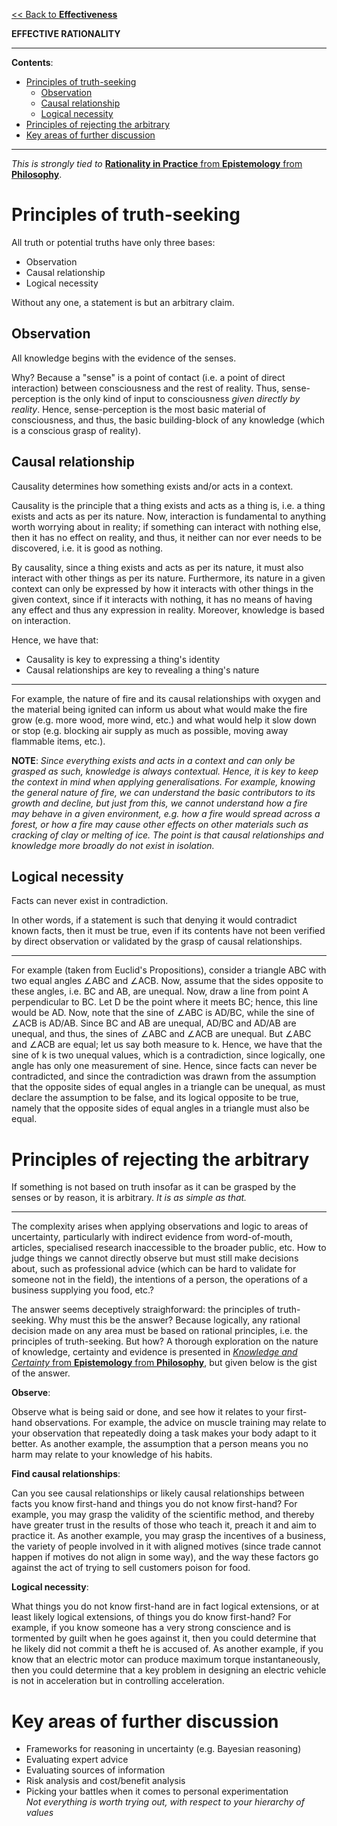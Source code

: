 [<< Back to **Effectiveness**](https://pranav-gopalkrishna.github.io/effectiveness)

**EFFECTIVE RATIONALITY**

---

**Contents**:

- [Principles of truth-seeking](#principles-of-truth-seeking)
  - [Observation](#observation)
  - [Causal relationship](#causal-relationship)
  - [Logical necessity](#logical-necessity)
- [Principles of rejecting the arbitrary](#principles-of-rejecting-the-arbitrary)
- [Key areas of further discussion](#key-areas-of-further-discussion)

---

_This is strongly tied to_ [**Rationality in Practice** from **Epistemology** from **Philosophy**](https://pranav-gopalkrishna.github.io/philosophy/epistemology/rationality-in-practice).

# Principles of truth-seeking
All truth or potential truths have only three bases:

- Observation
- Causal relationship
- Logical necessity

Without any one, a statement is but an arbitrary claim.

## Observation
All knowledge begins with the evidence of the senses.

Why? Because a "sense" is a point of contact (i.e. a point of direct interaction) between consciousness and the rest of reality. Thus, sense-perception is the only kind of input to consciousness _given directly by reality_. Hence, sense-perception is the most basic material of consciousness, and thus, the basic building-block of any knowledge (which is a conscious grasp of reality).

## Causal relationship
Causality determines how something exists and/or acts in a context.

Causality is the principle that a thing exists and acts as a thing is, i.e. a thing exists and acts as per its nature. Now, interaction is fundamental to anything worth worrying about in reality; if something can interact with nothing else, then it has no effect on reality, and thus, it neither can nor ever needs to be discovered, i.e. it is good as nothing.

By causality, since a thing exists and acts as per its nature, it must also interact with other things as per its nature. Furthermore, its nature in a given context can only be expressed by how it interacts with other things in the given context, since if it interacts with nothing, it has no means of having any effect and thus any expression in reality. Moreover, knowledge is based on interaction.

Hence, we have that:

- Causality is key to expressing a thing's identity
- Causal relationships are key to revealing a thing's nature

---

For example, the nature of fire and its causal relationships with oxygen and the material being ignited can inform us about what would make the fire grow (e.g. more wood, more wind, etc.) and what would help it slow down or stop (e.g. blocking air supply as much as possible, moving away flammable items, etc.).

**NOTE**: _Since everything exists and acts in a context and can only be grasped as such, knowledge is always contextual. Hence, it is key to keep the context in mind when applying generalisations. For example, knowing the general nature of fire, we can understand the basic contributors to its growth and decline, but just from this, we cannot understand how a fire may behave in a given environment, e.g. how a fire would spread across a forest, or how a fire may cause other effects on other materials such as cracking of clay or melting of ice. The point is that causal relationships and knowledge more broadly do not exist in isolation._

## Logical necessity
Facts can never exist in contradiction.

In other words, if a statement is such that denying it would contradict known facts, then it must be true, even if its contents have not been verified by direct observation or validated by the grasp of causal relationships.

---

For example (taken from Euclid's Propositions), consider a triangle ABC with two equal angles ∠ABC and ∠ACB. Now, assume that the sides opposite to these angles, i.e. BC and AB, are unequal. Now, draw a line from point A perpendicular to BC. Let D be the point where it meets BC; hence, this line would be AD. Now, note that the sine of ∠ABC is AD/BC, while the sine of ∠ACB is AD/AB. Since BC and AB are unequal, AD/BC and AD/AB are unequal, and thus, the sines of ∠ABC and ∠ACB are unequal. But ∠ABC and ∠ACB are equal; let us say both measure to k. Hence, we have that the sine of k is two unequal values, which is a contradiction, since logically, one angle has only one measurement of sine. Hence, since facts can never be contradicted, and since the contradiction was drawn from the assumption that the opposite sides of equal angles in a triangle can be unequal, as must declare the assumption to be false, and its logical opposite to be true, namely that the opposite sides of equal angles in a triangle must also be equal.

# Principles of rejecting the arbitrary
If something is not based on truth insofar as it can be grasped by the senses or by reason, it is arbitrary. _It is as simple as that._

---

The complexity arises when applying observations and logic to areas of uncertainty, particularly with indirect evidence from word-of-mouth, articles, specialised research inaccessible to the broader public, etc. How to judge things we cannot directly observe but must still make decisions about, such as professional advice (which can be hard to validate for someone not in the field), the intentions of a person, the operations of a business supplying you food, etc.?

The answer seems deceptively straighforward: the principles of truth-seeking. Why must this be the answer? Because logically, any rational decision made on any area must be based on rational principles, i.e. the principles of truth-seeking. But how? A thorough exploration on the nature of knowledge, certainty and evidence is presented in [_Knowledge and Certainty_ from **Epistemology** from **Philosophy**](https://pranav-gopalkrishna.github.io/philosophy/epistemology/knowledge-and-certainty.html), but given below is the gist of the answer.

**Observe**:

Observe what is being said or done, and see how it relates to your first-hand observations. For example, the advice on muscle training may relate to your observation that repeatedly doing a task makes your body adapt to it better. As another example, the assumption that a person means you no harm may relate to your knowledge of his habits.

**Find causal relationships**:

Can you see causal relationships or likely causal relationships between facts you know first-hand and things you do not know first-hand? For example, you may grasp the validity of the scientific method, and thereby have greater trust in the results of those who teach it, preach it and aim to practice it. As another example, you may grasp the incentives of a business, the variety of people involved in it with aligned motives (since trade cannot happen if motives do not align in some way), and the way these factors go against the act of trying to sell customers poison for food.

**Logical necessity**:

What things you do not know first-hand are in fact logical extensions, or at least likely logical extensions, of things you do know first-hand? For example, if you know someone has a very strong conscience and is tormented by guilt when he goes against it, then you could determine that he likely did not commit a theft he is accused of. As another example, if you know that an electric motor can produce maximum torque instantaneously, then you could determine that a key problem in designing an electric vehicle is not in acceleration but in controlling acceleration.

# Key areas of further discussion
- Frameworks for reasoning in uncertainty (e.g. Bayesian reasoning)
- Evaluating expert advice
- Evaluating sources of information
- Risk analysis and cost/benefit analysis
- Picking your battles when it comes to personal experimentation <br> _Not everything is worth trying out, with respect to your hierarchy of values_